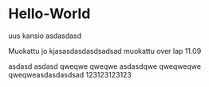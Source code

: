# Hello-World
uus kansio asdasdasd


Muokattu jo kjasasdasdasdsadsad
muokattu over lap 11.09


asdasd asdasd
qweqwe
qweqwe
asdasdqwe
qweqweqwe
qweqweasdasdasdsad
123123123123
